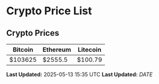 # Crypto Price List

## Crypto Prices
| Bitcoin | Ethereum | Litecoin |
| ------- | -------- | -------- |
| $103625 | $2555.5 | $100.79 |
**Last Updated:** 2025-05-13 15:35 UTC
**Last Updated:** $DATE$
